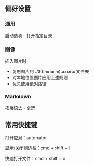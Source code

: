 ## 偏好设置

### 通用

启动选项 - 打开指定目录

### 图像

插入图片时

- 复制图片到 ./$(filename).assets 文件夹
- 对本地位置图片应用上述规则
- 优先使用绝对路径

### Markdown

拓展语法 - 全选

## 常用快捷键

打开应用：automator

显示/关闭侧边栏：cmd + shift + l

快速打开文件：cmd + shift + o

